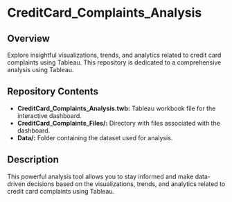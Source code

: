 # CreditCard_Complaints_Analysis

## Overview

Explore insightful visualizations, trends, and analytics related to credit card complaints using Tableau. This repository is dedicated to a comprehensive analysis using Tableau.

## Repository Contents

- **CreditCard_Complaints_Analysis.twb:** Tableau workbook file for the interactive dashboard.
- **CreditCard_Complaints_Files/:** Directory with files associated with the dashboard.
- **Data/:** Folder containing the dataset used for analysis. 

## Description
This powerful analysis tool allows you to stay informed and make data-driven decisions based on the visualizations, trends, and analytics related to credit card complaints using Tableau.
